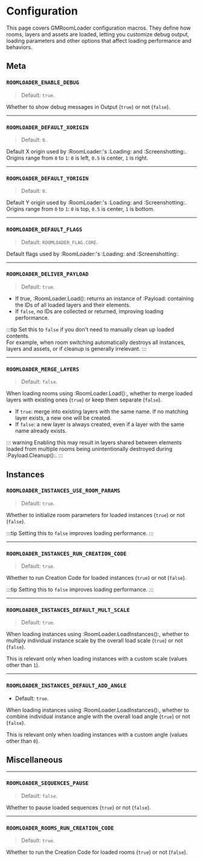 # Configuration

This page covers GMRoomLoader configuration macros. They define how rooms, layers and assets are loaded, letting you customize debug output, loading parameters and other options that affect loading performance and behaviors.

## Meta

### `ROOMLOADER_ENABLE_DEBUG`
> Default: `true`.

Whether to show debug messages in Output (`true`) or not (`false`).

---
### `ROOMLOADER_DEFAULT_XORIGIN`
> Default: `0`.

Default X origin used by :RoomLoader:'s :Loading: and :Screenshotting:. Origins range from `0` to `1`: `0` is left, `0.5` is center, `1` is right.

---
### `ROOMLOADER_DEFAULT_YORIGIN`
> Default: `0`.

Default Y origin used by :RoomLoader:'s :Loading: and :Screenshotting:. Origins range from `0` to `1`: `0` is top, `0.5` is center, `1` is bottom.

---
### `ROOMLOADER_DEFAULT_FLAGS`
> Default: `ROOMLOADER_FLAG.CORE`.

Default flags used by :RoomLoader:'s :Loading: and :Screenshotting:.

---
### `ROOMLOADER_DELIVER_PAYLOAD`
> Default: `true`.

* If true, :RoomLoader.Load(): returns an instance of :Payload: containing the IDs of all loaded layers and their elements.  
* If `false`, no IDs are collected or returned, improving loading performance.  

:::tip
Set this to `false` if you don't need to manually clean up loaded contents.  
For example, when room switching automatically destroys all instances, layers and assets, or if cleanup is generally irrelevant.
:::

---
### `ROOMLOADER_MERGE_LAYERS`
> Default: `false`.

When loading rooms using :RoomLoader.Load():, whether to merge loaded layers with existing ones (`true`) or keep them separate (`false`).  

- If `true`: merge into existing layers with the same name. If no matching layer exists, a new one will be created.  
- If `false`: a new layer is always created, even if a layer with the same name already exists.  

::: warning
Enabling this may result in layers shared between elements loaded from multiple rooms being unintentionally destroyed during :Payload.Cleanup():.
:::

## Instances

### `ROOMLOADER_INSTANCES_USE_ROOM_PARAMS`
> Default: `true`.

Whether to initialize room parameters for loaded instances (`true`) or not (`false`).  

:::tip
Setting this to `false` improves loading performance.
:::

---
### `ROOMLOADER_INSTANCES_RUN_CREATION_CODE`
>Default: `true`.

Whether to run Creation Code for loaded instances (`true`) or not (`false`).  

:::tip
Setting this to `false` improves loading performance.
:::

---
### `ROOMLOADER_INSTANCES_DEFAULT_MULT_SCALE`
> Default: `true`.

When loading instances using :RoomLoader.LoadInstances():, whether to multiply individual instance scale by the overall load scale (`true`) or not (`false`).

This is relevant only when loading instances with a custom scale (values other than `1`).

---
### `ROOMLOADER_INSTANCES_DEFAULT_ADD_ANGLE`
* Default: `true`.

When loading instances using :RoomLoader.LoadInstances():, whether to combine individual instance angle with the overall load angle (`true`) or not (`false`).

This is relevant only when loading instances with a custom angle (values other than `0`).

## Miscellaneous

---
### `ROOMLOADER_SEQUENCES_PAUSE`
> Default: `false`.

Whether to pause loaded sequences (`true`) or not (`false`).

---
### `ROOMLOADER_ROOMS_RUN_CREATION_CODE`
> Default: `true`.

Whether to run the Creation Code for loaded rooms (`true`) or not (`false`).
